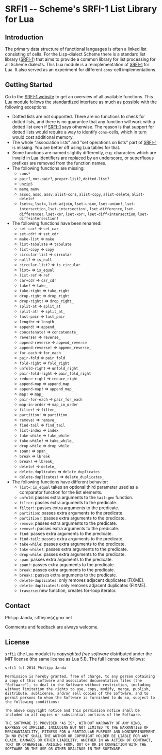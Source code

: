 #            SRFI1 -- Scheme's SRFI-1 List Library for Lua           #

##                           Introduction                           ##

The primary data structure of functional languages is often a linked
list consisting of cells. For the Lisp-dialect Scheme there is a
standard list library ([SRFI-1][1]) that aims to provide a common
library for list processing for all Scheme dialects. This Lua module
is a reimplementation of [SRFI-1][1] for Lua. It also served as an
experiment for different `cons`-cell implementations.

  [1]:  http://srfi.schemers.org/srfi-1/srfi-1.html

##                          Getting Started                         ##

Go to the [SRFI-1 website][1] to get an overview of all available
functions. This Lua module follows the standardized interface as much
as possible with the following exceptions:

*   Dotted lists are not supported. There are no functions to check
    for dotted lists, and there is no guarantee that any function will
    work with a dotted list even if [SRFI-1][1] says otherwise. The
    reason is that support for dotted lists would require a way to
    identify `cons`-cells, which in turn would cost additional memory.
*   The whole "association lists" and "set operations on lists"
    part of [SRFI-1][1] is missing. You are better off using Lua
    tables for that.
*   Some functions are named slightly differently, e.g. characters
    which are invalid in Lua identifiers are replaced by an
    underscore, or superfluous prefixes are removed from the function
    names.
*   The following functions are missing:
    *   `cons*`
    *   `pair?`, `not-pair?`, `proper-list?`, `dotted-list?` 
    *   `unzip5`
    *   `memq`, `memv`
    *   `assoc`, `assq`, `assv`, `alist-cons`, `alist-copy`,
        `alist-delete`, `alist-delete!`
    *   `lset<=`, `lset=`, `lset-adjoin`, `lset-union`, `lset-union!`,
        `lset-intersection`, `lset-intersection!`, `lset-difference`,
        `lset-difference!`, `lset-xor`, `lset-xor!`,
        `lset-diff+intersection`, `lset-diff+intersection!`
*   The following functions have been renamed:
    *   `set-car!` => `set_car`
    *   `set-cdr!` => `set_cdr`
    *   `make-list` => `make`
    *   `list-tabulate` => `tabulate`
    *   `list-copy` => `copy`
    *   `circular-list` => `circular`
    *   `null?` => `is_null`
    *   `circular-list?` => `is_circular`
    *   `list=` => `is_equal`
    *   `list-ref` => `ref`
    *   `car+cdr` => `car_cdr`
    *   `take!` => `take_`
    *   `take-right` => `take_right`
    *   `drop-right` => `drop_right`
    *   `drop-right!` => `drop_right_`
    *   `split-at` => `split_at`
    *   `split-at!` => `split_at_`
    *   `last-pair` => `last_pair`
    *   `length+` => `length_`
    *   `append!` => `append_`
    *   `concatenate!` => `concatenate_`
    *   `reverse!` => `reverse_`
    *   `append-reverse` => `append_reverse`
    *   `append-reverse!` => `append_reverse_`
    *   `for-each` => `for_each`
    *   `pair-fold` => `pair_fold`
    *   `fold-right` => `fold_right`
    *   `unfold-right` => `unfold_right`
    *   `pair-fold-right` => `pair_fold_right`
    *   `reduce-right` => `reduce_right`
    *   `append-map` => `append_map`
    *   `append-map!` => `append_map_`
    *   `map!` => `map_`
    *   `pair-for-each` => `pair_for_each`
    *   `map-in-order` => `map_in_order`
    *   `filter!` => `filter_`
    *   `partition!` => `partition_`
    *   `remove!` => `remove_`
    *   `find-tail` => `find_tail`
    *   `list-index` => `index`
    *   `take-while` => `take_while`
    *   `take-while!` => `take_while_`
    *   `drop-while` => `drop_while`
    *   `span!` => `span_`
    *   `break` => `lbreak`
    *   `break!` => `lbreak_`
    *   `delete!` => `delete_`
    *   `delete-duplicates` => `delete_duplicates`
    *   `delete-duplicates!` => `delete_duplicates_`
*   The following functions have different behavior:
    *   `list=`: `is_equal` takes an optional third parameter used as
        a comparator function for the list elements.
    *   `unfold`: passes extra arguments to the `tail-gen` function.
    *   `filter`: passes extra arguments to the predicate.
    *   `filter!`: passes extra arguments to the predicate.
    *   `partition`: passes extra arguments to the predicate.
    *   `partition!`: passes extra arguments to the predicate.
    *   `remove`: passes extra arguments to the predicate.
    *   `remove!`: passes extra arguments to the predicate.
    *   `find`: passes extra arguments to the predicate.
    *   `find-tail`: passes extra arguments to the predicate.
    *   `take-while`: passes extra arguments to the predicate.
    *   `take-while!`: passes extra arguments to the predicate.
    *   `drop-while`: passes extra arguments to the predicate.
    *   `span`: passes extra arguments to the predicate.
    *   `span!`: passes extra arguments to the predicate.
    *   `break`: passes extra arguments to the predicate.
    *   `break!`: passes extra arguments to the predicate.
    *   `delete-duplicates`: only removes adjacent duplicates (FIXME).
    *   `delete-duplicates!`: only removes adjacent duplicates (FIXME).
    *   `traverse`: new function, creates for-loop iterator.


##                              Contact                             ##

Philipp Janda, siffiejoe(a)gmx.net

Comments and feedback are always welcome.


##                              License                             ##

`srfi1` (the Lua module) is *copyrighted free software* distributed
under the MIT license (the same license as Lua 5.1). The full license
text follows:

    srfi1 (c) 2014 Philipp Janda

    Permission is hereby granted, free of charge, to any person obtaining
    a copy of this software and associated documentation files (the
    "Software"), to deal in the Software without restriction, including
    without limitation the rights to use, copy, modify, merge, publish,
    distribute, sublicense, and/or sell copies of the Software, and to
    permit persons to whom the Software is furnished to do so, subject to
    the following conditions:

    The above copyright notice and this permission notice shall be
    included in all copies or substantial portions of the Software.

    THE SOFTWARE IS PROVIDED "AS IS", WITHOUT WARRANTY OF ANY KIND,
    EXPRESS OR IMPLIED, INCLUDING BUT NOT LIMITED TO THE WARRANTIES OF
    MERCHANTABILITY, FITNESS FOR A PARTICULAR PURPOSE AND NONINFRINGEMENT.
    IN NO EVENT SHALL THE AUTHOR OR COPYRIGHT HOLDER BE LIABLE FOR ANY
    CLAIM, DAMAGES OR OTHER LIABILITY, WHETHER IN AN ACTION OF CONTRACT,
    TORT OR OTHERWISE, ARISING FROM, OUT OF OR IN CONNECTION WITH THE
    SOFTWARE OR THE USE OR OTHER DEALINGS IN THE SOFTWARE.

